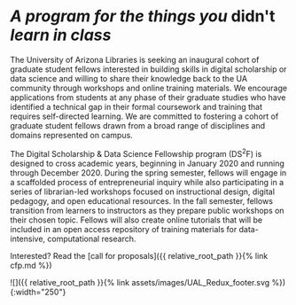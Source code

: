 ---
---

# _A program for the things you_ didn't _learn in class_

The University of Arizona Libraries is seeking an inaugural cohort of graduate student fellows interested in building skills in digital scholarship or data science and willing to share their knowledge back to the UA community through workshops and online training materials. We encourage applications from students at any phase of their graduate studies who have identified a technical gap in their formal coursework and training that requires self-directed learning. We are committed to fostering a cohort of graduate student fellows drawn from a broad range of disciplines and domains represented on campus.

The Digital Scholarship & Data Science Fellowship program (DS<sup>2</sup>F) is designed to cross academic years, beginning in January 2020 and running through December 2020. During the spring semester, fellows will engage in a scaffolded process of entrepreneurial inquiry while also participating in a series of librarian-led workshops focused on instructional design, digital pedagogy, and open educational resources. In the fall semester, fellows transition from learners to instructors as they prepare public workshops on their chosen topic. Fellows will also create online tutorials that will be included in an open access repository of training materials for data-intensive, computational research.

Interested? Read the [call for proposals]({{ relative_root_path }}{% link cfp.md %})

<!-- Footer -->
![]({{ relative_root_path }}{% link assets/images/UAL_Redux_footer.svg %}){:width="250"}
<!-- End Footer -->
